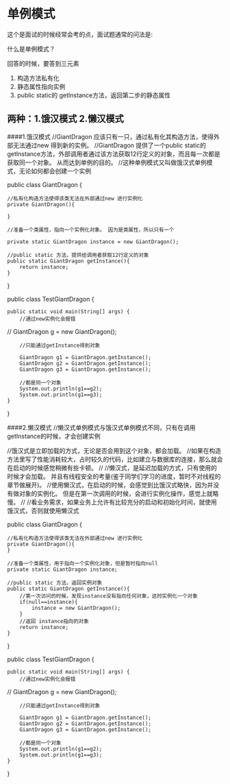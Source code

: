 单例模式
========================

这个是面试的时候经常会考的点，面试题通常的问法是:   
 
什么是单例模式？   
 

回答的时候，要答到三元素    
1. 构造方法私有化    
2. 静态属性指向实例    
3. public static的 getInstance方法，返回第二步的静态属性   

两种：1.饿汉模式  2.懒汉模式
-------------------------------------
####1.饿汉模式
//GiantDragon 应该只有一只，通过私有化其构造方法，使得外部无法通过new 得到新的实例。
//GiantDragon 提供了一个public static的getInstance方法，外部调用者通过该方法获取12行定义的对象，而且每一次都是获取同一个对象。 从而达到单例的目的。
//这种单例模式又叫做饿汉式单例模式，无论如何都会创建一个实例

public class GiantDragon {

    //私有化构造方法使得该类无法在外部通过new 进行实例化
    private GiantDragon(){

    }

    //准备一个类属性，指向一个实例化对象。 因为是类属性，所以只有一个

    private static GiantDragon instance = new GiantDragon();

    //public static 方法，提供给调用者获取12行定义的对象
    public static GiantDragon getInstance(){
        return instance;
    }

}

public class TestGiantDragon {

    public static void main(String[] args) {
        //通过new实例化会报错
//      GiantDragon g = new GiantDragon();

        //只能通过getInstance得到对象

        GiantDragon g1 = GiantDragon.getInstance();
        GiantDragon g2 = GiantDragon.getInstance();
        GiantDragon g3 = GiantDragon.getInstance();

        //都是同一个对象
        System.out.println(g1==g2);
        System.out.println(g1==g3);
    }
}





####2.懒汉模式
//懒汉式单例模式与饿汉式单例模式不同，只有在调用getInstance的时候，才会创建实例

//饿汉式是立即加载的方式，无论是否会用到这个对象，都会加载。
//如果在构造方法里写了性能消耗较大，占时较久的代码，比如建立与数据库的连接，那么就会在启动的时候感觉稍微有些卡顿。
//
//懒汉式，是延迟加载的方式，只有使用的时候才会加载。 并且有线程安全的考量(鉴于同学们学习的进度，暂时不对线程的章节做展开)。
//使用懒汉式，在启动的时候，会感觉到比饿汉式略快，因为并没有做对象的实例化。 但是在第一次调用的时候，会进行实例化操作，感觉上就略慢。
//
//看业务需求，如果业务上允许有比较充分的启动和初始化时间，就使用饿汉式，否则就使用懒汉式

public class GiantDragon {

    //私有化构造方法使得该类无法在外部通过new 进行实例化
    private GiantDragon(){
    }

    //准备一个类属性，用于指向一个实例化对象，但是暂时指向null
    private static GiantDragon instance;

    //public static 方法，返回实例对象
    public static GiantDragon getInstance(){
        //第一次访问的时候，发现instance没有指向任何对象，这时实例化一个对象
        if(null==instance){
            instance = new GiantDragon();
        }
        //返回 instance指向的对象
        return instance;
    }

}


public class TestGiantDragon {

    public static void main(String[] args) {
        //通过new实例化会报错
//      GiantDragon g = new GiantDragon();

        //只能通过getInstance得到对象

        GiantDragon g1 = GiantDragon.getInstance();
        GiantDragon g2 = GiantDragon.getInstance();
        GiantDragon g3 = GiantDragon.getInstance();

        //都是同一个对象
        System.out.println(g1==g2);
        System.out.println(g1==g3);
    }
}


